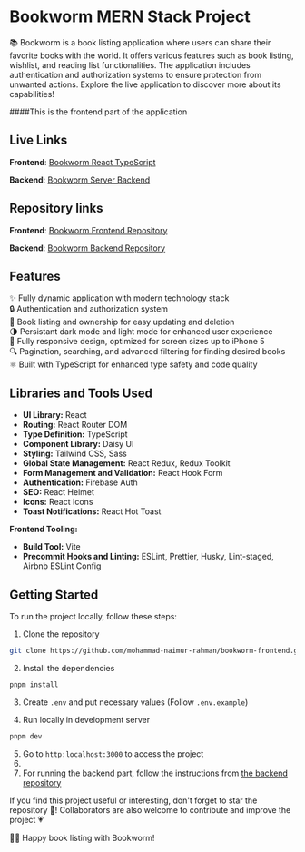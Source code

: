 # Bookworm MERN Stack Project

📚 Bookworm is a book listing application where users can share their favorite books with the world. It offers various features such as book listing, wishlist, and reading list functionalities. The application includes authentication and authorization systems to ensure protection from unwanted actions. Explore the live application to discover more about its capabilities!

####This is the frontend part of the application

## Live Links

**Frontend**: [Bookworm React TypeScript](https://bookworm-react-typescript.netlify.app/)

**Backend**: [Bookworm Server Backend](https://bookworm-server-backend.vercel.app/)

## Repository links

**Frontend**: [Bookworm Frontend Repository](https://github.com/mohammad-naimur-rahman/bookworm-frontend)

**Backend**: [Bookworm Backend Repository](https://github.com/mohammad-naimur-rahman/bookworm-backend)

## Features

✨ Fully dynamic application with modern technology stack\
🔒 Authentication and authorization system\
📖 Book listing and ownership for easy updating and deletion\
🌗 Persistant dark mode and light mode for enhanced user experience\
📱 Fully responsive design, optimized for screen sizes up to iPhone 5\
🔍 Pagination, searching, and advanced filtering for finding desired books\
⚛️ Built with TypeScript for enhanced type safety and code quality

## Libraries and Tools Used

- **UI Library:** React
- **Routing:** React Router DOM
- **Type Definition:** TypeScript
- **Component Library:** Daisy UI
- **Styling:** Tailwind CSS, Sass
- **Global State Management:** React Redux, Redux Toolkit
- **Form Management and Validation:** React Hook Form
- **Authentication:** Firebase Auth
- **SEO:** React Helmet
- **Icons:** React Icons
- **Toast Notifications:** React Hot Toast

**Frontend Tooling:**

- **Build Tool:** Vite
- **Precommit Hooks and Linting:** ESLint, Prettier, Husky, Lint-staged, Airbnb ESLint Config

## Getting Started

To run the project locally, follow these steps:

1. Clone the repository

```bash
git clone https://github.com/mohammad-naimur-rahman/bookworm-frontend.git
```

2. Install the dependencies

```bash
pnpm install
```

3. Create `.env` and put necessary values (Follow `.env.example`)

4. Run locally in development server

```bash
pnpm dev
```

5. Go to `http:localhost:3000` to access the project
1.
1. For running the backend part, follow the instructions from [the backend repository](https://github.com/mohammad-naimur-rahman/bookworm-backend)

If you find this project useful or interesting, don't forget to star the repository 🌟! Collaborators are also welcome to contribute and improve the project 💗

🌟🤝 Happy book listing with Bookworm!
